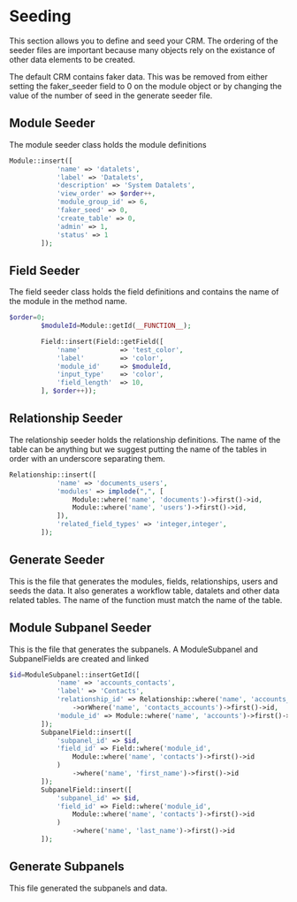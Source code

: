 # Seeding

This section allows you to define and seed your CRM.  The ordering of the seeder files are important because many objects rely on the existance of other data elements to be created.

The default CRM contains faker data.  This was be removed from either setting the faker_seeder field to 0 on the module object or by changing the value of the number of seed in the generate seeder file.


## Module Seeder

The module seeder class holds the module definitions

```php
Module::insert([
            'name' => 'datalets',
            'label' => 'Datalets',
            'description' => 'System Datalets',
            'view_order' => $order++,
            'module_group_id' => 6,
            'faker_seed' => 0,
            'create_table' => 0,
            'admin' => 1,
            'status' => 1
        ]);
```

## Field Seeder

The field seeder class holds the field definitions and contains the name of the module in the method name.

```php
$order=0;
        $moduleId=Module::getId(__FUNCTION__);

        Field::insert(Field::getField([
            'name'          => 'test_color',
            'label'         => 'color',
            'module_id'     => $moduleId,
            'input_type'    => 'color',
            'field_length'  => 10,
        ], $order++));
```


## Relationship Seeder

The relationship seeder holds the relationship definitions.  The name of the table can be anything but we suggest putting the name of the tables in order with an underscore separating them.

```php
Relationship::insert([
            'name' => 'documents_users',
            'modules' => implode(",", [
                Module::where('name', 'documents')->first()->id,
                Module::where('name', 'users')->first()->id,
            ]),
            'related_field_types' => 'integer,integer',
        ]);
```

## Generate Seeder

This is the file that generates the modules, fields, relationships, users and seeds the data.  It also generates a workflow table, datalets and other data related tables.  The name of the function must match the name of the table.


## Module Subpanel Seeder

This is the file that generates the subpanels.  A ModuleSubpanel and SubpanelFields are created and linked

```php
$id=ModuleSubpanel::insertGetId([
            'name' => 'accounts_contacts',
            'label' => 'Contacts',
            'relationship_id' => Relationship::where('name', 'accounts_contacts')
                ->orWhere('name', 'contacts_accounts')->first()->id,
            'module_id' => Module::where('name', 'accounts')->first()->id,
        ]);
        SubpanelField::insert([
            'subpanel_id' => $id,
            'field_id' => Field::where('module_id',
                Module::where('name', 'contacts')->first()->id
            )
                ->where('name', 'first_name')->first()->id
        ]);
        SubpanelField::insert([
            'subpanel_id' => $id,
            'field_id' => Field::where('module_id',
                Module::where('name', 'contacts')->first()->id
            )
                ->where('name', 'last_name')->first()->id
        ]);
```



## Generate Subpanels

This file generated the subpanels and data.  
